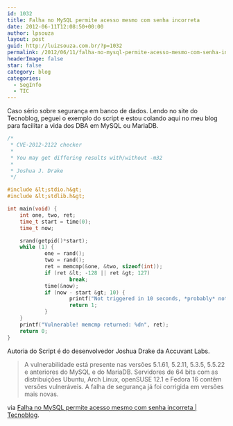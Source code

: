 ```yaml
---
id: 1032
title: Falha no MySQL permite acesso mesmo com senha incorreta
date: 2012-06-11T12:08:50+00:00
author: lpsouza
layout: post
guid: http://luizsouza.com.br/?p=1032
permalink: /2012/06/11/falha-no-mysql-permite-acesso-mesmo-com-senha-incorreta/
headerImage: false
star: false
category: blog
categories:
  - SegInfo
  - TIC
---
```

Caso sério sobre segurança em banco de dados. Lendo no site do Tecnoblog, peguei o exemplo do script e estou colando aqui no meu blog para facilitar a vida dos DBA em MySQL ou MariaDB.

```c
/*
 * CVE-2012-2122 checker
 *
 * You may get differing results with/without -m32
 *
 * Joshua J. Drake
 */

#include &lt;stdio.h&gt;
#include &lt;stdlib.h&gt;

int main(void) {
    int one, two, ret;
    time_t start = time(0);
    time_t now;

    srand(getpid()*start);
    while (1) {
            one = rand();
            two = rand();
            ret = memcmp(&one, &two, sizeof(int));
            if (ret &lt; -128 || ret &gt; 127)
                    break;
            time(&now);
            if (now - start &gt; 10) {
                    printf("Not triggered in 10 seconds, *probably* not vulnerable..n");
                    return 1;
            }
    }
    printf("Vulnerable! memcmp returned: %dn", ret);
    return 0;
}
```

Autoria do Script é do desenvolvedor Joshua Drake da Accuvant Labs.

> A vulnerabilidade está presente nas versões 5.1.61, 5.2.11, 5.3.5, 5.5.22 e anteriores do MySQL e do MariaDB. Servidores de 64 bits com as distribuições Ubuntu, Arch Linux, openSUSE 12.1 e Fedora 16 contêm versões vulneráveis. A falha de segurança já foi corrigida em versões mais novas.

via [Falha no MySQL permite acesso mesmo com senha incorreta | Tecnoblog](http://tecnoblog.net/103828/falha-seguranca-mysql/).
